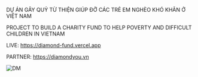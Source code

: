 DỰ ÁN GÂY QUỶ TỪ THIỆN GIÚP ĐỠ CÁC TRẺ EM NGHÈO KHÓ KHĂN Ở VIỆT NAM

PROJECT TO BUILD A CHARITY FUND TO HELP POVERTY AND DIFFICULT CHILDREN IN VIETNAM

LIVE: https://diamond-fund.vercel.app

PARTNER: https://diamondyou.vn


![DM](https://github.com/LofizDev/DIAMON-FUND/assets/103715936/f548f522-dd52-4efe-a890-50989f0eb0a2)
